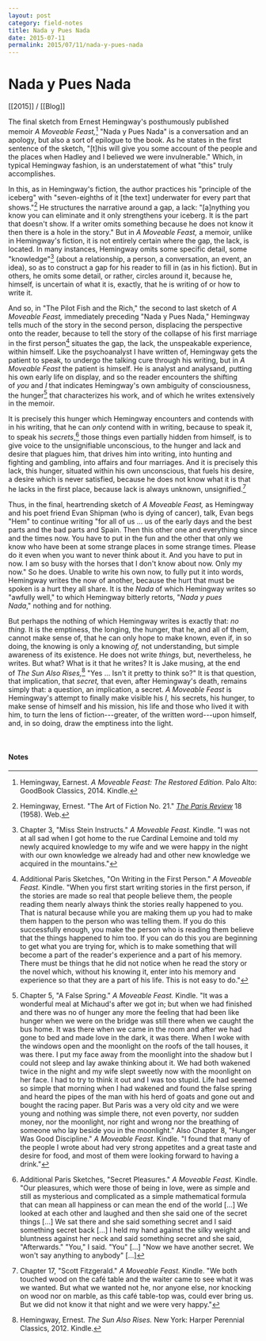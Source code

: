 ```yaml
---
layout: post
category: field-notes
title: Nada y Pues Nada
date: 2015-07-11
permalink: 2015/07/11/nada-y-pues-nada
---
```


# Nada y Pues Nada

[[2015]] / [[Blog]]

The final sketch from Ernest Hemingway's posthumously published memoir *A Moveable Feast,*[^1] "Nada y Pues Nada" is a conversation and an apology, but also a sort of epilogue to the book. As he states in the first sentence of the sketch, "\[t\]his will give you some account of the people and the places when Hadley and I believed we were invulnerable." Which, in typical Hemingway fashion, is an understatement of what "this" truly accomplishes. 

In this, as in Hemingway's fiction, the author practices his "principle of the iceberg" with "seven-eighths of it \[the text\] underwater for every part that shows."[^2] He structures the narrative around a gap, a lack: "\[a\]nything you know you can eliminate and it only strengthens your iceberg. It is the part that doesn't show. If a writer omits something because he does not know it then there is a hole in the story." But in *A Moveable Feast,* a memoir, unlike in Hemingway's fiction, it is not entirely certain where the gap, the lack, is located. In many instances, Hemingway omits some specific detail, some "knowledge"[^3] (about a relationship, a person, a conversation, an event, an idea), so as to construct a gap for his reader to fill in (as in his fiction). But in others, he omits some detail, or rather, circles around it, because he, himself, is uncertain of what it is, exactly, that he is writing of or how to write it. 

And so, in "The Pilot Fish and the Rich," the second to last sketch of *A Moveable Feast,* immediately preceding "Nada y Pues Nada," Hemingway tells much of the story in the second person, displacing the perspective onto the reader, because to tell the story of the collapse of his first marriage in the first person[^4] situates the gap, the lack, the unspeakable experience, within himself. Like the psychoanalyst I have written of, Hemingway gets the patient to speak, to undergo the talking cure through his writing, but in *A Moveable Feast* the patient is himself. He is analyst and analysand, putting his own early life on display, and so the reader encounters the shifting of *you* and *I* that indicates Hemingway's own ambiguity of consciousness, the hunger[^5] that characterizes his work, and of which he writes extensively in the
memoir. 

It is precisely this hunger which Hemingway encounters and contends with in his writing, that he can *only* contend with in writing, because to speak it, to speak his *secrets*,[^6] those things even partially hidden from himself, is to give voice to the unsignifiable unconscious, to the hunger and lack and desire that plagues him, that drives him into writing, into hunting and fighting and gambling, into affairs and four marriages. And it is precisely this lack, this hunger, situated within his own unconscious, that fuels his desire, a desire which is never satisfied, because he does not know what it is that he lacks in the first place, because lack is always unknown, unsignified.[^7]

Thus, in the final, heartrending sketch of *A Moveable Feast,* as Hemingway and his poet friend Evan Shipman (who is dying of cancer), talk, Evan begs "Hem" to continue writing "for all of us ... us of the early days and the best parts and the bad parts and Spain. Then this other one and everything since and the times now. You have to put in the fun and the other that only we know who have been at some strange places in some strange times. Please do it even when you want to never think about it. And you have to put in now. I am so busy with the horses that I don't know about now. Only my now." So he does. Unable to write his own now, to fully put it into words, Hemingway writes the now of another, because the hurt that must be spoken is a hurt they all share. It is the *Nada* of which Hemingway writes so "awfully well," to which Hemingway bitterly retorts, "*Nada y pues Nada*," nothing and for nothing. 

But perhaps the nothing of which Hemingway writes is exactly that: *no thing.* It is the emptiness, the longing, the hunger, that he, and all of them, cannot make sense of, that he can only hope to make known, even if, in so doing, the knowing is only a knowing *of,* not understanding, but simple awareness of its existence. He does not write *things,* but, nevertheless, he writes. But what? What is it that he writes? It is Jake musing, at the end of *The Sun Also Rises,*[^8] "Yes ... Isn't it pretty to think so?" It is that question, that implication, that *secret,* that
even, after Hemingway's death, remains simply that: a question, an implication, a secret. *A Moveable Feast* is Hemingway's attempt to finally make visible his *I,* his secrets, his hunger, to make sense of himself and his mission, his life and those who lived it with him, to turn the lens of fiction---greater, of the written word---upon himself, and, in so doing, draw the emptiness into the light.

<br>

#### Notes

[^1]: Hemingway, Earnest. *A Moveable Feast: The Restored Edition.* Palo Alto: GoodBook Classics, 2014. Kindle.

[^2]: Hemingway, Ernest. "The Art of Fiction No. 21." [*The Paris Review*](https://www.theparisreview.org/interviews/4825/the-art-of-fiction-no-21-ernest-hemingway) 18 (1958). Web.

[^3]: Chapter 3, "Miss Stein Instructs." *A Moveable Feast*. Kindle. "I was not at all sad when I got home to the rue Cardinal Lemoine and told my newly acquired knowledge to my wife and we were happy in the night with our own knowledge we already had and other new knowledge we acquired in the mountains."

[^4]: Additional Paris Sketches, "On Writing in the First Person." *A Moveable Feast.* Kindle. "When you first start writing stories in the first person, if the stories are made so real that people believe them, the people reading them nearly always think the stories really happened to you. That is natural because while you are making them up you had to make them happen to the person who was telling them. If you do this successfully enough, you make the person who is reading them believe that the things happened to him too. If you can do this you are beginning to get what you are trying for, which is to make something that will become a part of the reader's experience and a part of his memory. There must be things that he did not notice when he read the story or the novel which, without his knowing it, enter into his memory and experience so that they are a part of his life. This is not easy to do."

[^5]: Chapter 5, "A False Spring." *A Moveable Feast.* Kindle. "It was a wonderful meal at Michaud's after we got in; but when we had finished and there was no of hunger any more the feeling that had been like hunger when we were on the bridge was still there when we caught the bus home. It was there when we came in the room and after we had gone to bed and made love in the dark, it was there. When I woke with the windows open and the moonlight on the roofs of the tall houses, it was there. I put my face away from the moonlight into the shadow but I could not sleep and lay awake thinking about it. We had both wakened twice in the night and my wife slept sweetly now with the moonlight on her face. I had to try to think it out and I was too stupid. Life had seemed so simple that morning when I had wakened and found the false spring and heard the pipes of the man with his herd of goats and gone out and bought the racing paper. But Paris was a very old city and we were young and nothing was simple there, not even poverty, nor sudden money, nor the moonlight, nor right and wrong nor the breathing of someone who lay beside you in the moonlight." Also Chapter 8, "Hunger Was Good Discipline." *A Moveable Feast.* Kindle. "I found that many of the people I wrote about had very strong appetites and a great taste and desire for food, and most of them were looking forward to having a drink."

[^6]: Additional Paris Sketches, "Secret Pleasures." *A Moveable Feast.* Kindle. "Our pleasures, which were those of being in love, were as simple and still as mysterious and complicated as a simple mathematical formula that can mean all happiness or can mean the end of the world \[...\] We looked at each other and laughed and then she said one of the secret things \[...\] We sat there and she said something secret and I said something secret back \[...\] I held my hand against the silky weight and bluntness against her neck and said something secret and she said, "Afterwards." "You," I said. "You" \[...\] "Now we have another secret. We won't say anything to anybody" \[...\]

[^7]: Chapter 17, "Scott Fitzgerald." *A Moveable Feast.* Kindle. "We both touched wood on the café table and the waiter came to see what it was we wanted. But what we wanted not he, nor anyone else, nor knocking on wood nor on marble, as this café table-top was, could ever bring us. But we did not know it that night and we were very happy."

[^8]: Hemingway, Ernest. *The Sun Also Rises.* New York: Harper Perennial Classics, 2012. Kindle.

[^9]: The bottom of the iceberg. See how it works?
